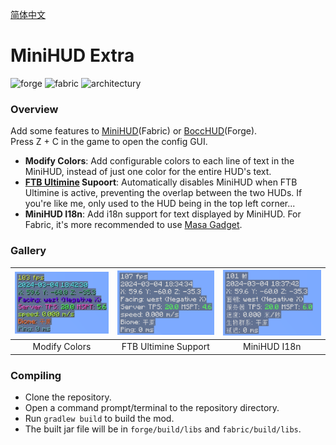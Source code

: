[简体中文](./README.md)

# MiniHUD Extra
<p>
  <img alt="forge" src="https://cdn.jsdelivr.net/npm/@intergrav/devins-badges@3.2.0/assets/cozy/supported/forge_vector.svg">
  <img alt="fabric" src="https://cdn.jsdelivr.net/npm/@intergrav/devins-badges@3.2.0/assets/cozy/supported/fabric_vector.svg">
  <img alt="architectury" src="https://cdn.jsdelivr.net/npm/@intergrav/devins-badges@3.2.0/assets/cozy/requires/architectury-api_vector.svg">
</p>

### Overview
Add some features to [MiniHUD](https://www.curseforge.com/minecraft/mc-mods/minihud)(Fabric) or [BoccHUD](https://modrinth.com/mod/bocchud)(Forge).<br>
Press Z + C in the game to open the config GUI.
- **Modify Colors**: Add configurable colors to each line of text in the MiniHUD, instead of just one color for the entire HUD's text.
- **[FTB Ultimine](https://www.curseforge.com/minecraft/mc-mods/ftb-ultimine-fabric) Supoort**: Automatically disables MiniHUD when FTB Ultimine is active, preventing the overlap between the two HUDs. If you're like me, only used to the HUD being in the top left corner...
- **MiniHUD I18n**: Add i18n support for text displayed by MiniHUD. For Fabric, it's more recommended to use [Masa Gadget](https://modrinth.com/mod/masa-gadget/).

### Gallery
| <img src="images/modifycolors.png" alt="modifycolors" width="300"> | <img src="images/ftbultiminesupport.gif" alt="ftbultiminesupport" width="300"> | <img src="images/minihudi18n.png" alt="minihudi18n" width="300"> |
|:------------------------------------------------------------------:|:------------------------------------------------------------------------------:|:----------------------------------------------------------------:|
|                           Modify Colors                            |                              FTB Ultimine Support                              |                           MiniHUD I18n                           |

### Compiling
- Clone the repository.
- Open a command prompt/terminal to the repository directory.
- Run `gradlew build` to build the mod.
- The built jar file will be in `forge/build/libs` and `fabric/build/libs`.